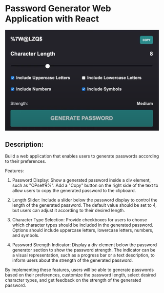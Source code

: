 # Password Generator Web Application with React

![passwordGeneratorUI](./password-generator-ui.png)

## Description:

Build a web application that enables users to generate passwords according to their preferences.

Features:

1. Password Display: Show a generated password inside a div element, such as "OPse#R%". Add a "Copy" button on the right side of the text to allow users to copy the generated password to the clipboard.

2. Length Slider: Include a slider below the password display to control the length of the generated password. The default value should be set to 4, but users can adjust it according to their desired length.

3. Character Type Selection: Provide checkboxes for users to choose which character types should be included in the generated password. Options should include uppercase letters, lowercase letters, numbers, and symbols.

4. Password Strength Indicator: Display a div element below the password generator section to show the password strength. The indicator can be a visual representation, such as a progress bar or a text description, to inform users about the strength of the generated password.

By implementing these features, users will be able to generate passwords based on their preferences, customize the password length, select desired character types, and get feedback on the strength of the generated password.
